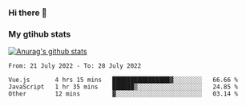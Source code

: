 ### Hi there 👋

### My gtihub stats

[![Anurag's github stats](https://github-readme-stats.vercel.app/api?username=gaozhidong)](https://github.com/gaozhidong/github-readme-stats)

<!--START_SECTION:waka-->

```text
From: 21 July 2022 - To: 28 July 2022

Vue.js       4 hrs 15 mins   ████████████████▓░░░░░░░░   66.66 %
JavaScript   1 hr 35 mins    ██████▒░░░░░░░░░░░░░░░░░░   24.85 %
Other        12 mins         ▓░░░░░░░░░░░░░░░░░░░░░░░░   03.14 %
```

<!--END_SECTION:waka-->